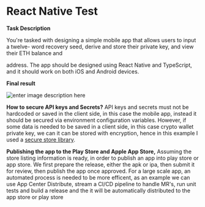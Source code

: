 
# React Native Test

**Task Description**

You're tasked with designing a simple mobile app that allows users to input a twelve-
word recovery seed, derive and store their private key, and view their ETH balance and

address. The app should be designed using React Native and TypeScript, and it should
work on both iOS and Android devices.


**Final result**

![enter image description here](https://i.ibb.co/vjM5QWt/New-Project.png)

**How to secure API keys and Secrets?**
API keys and secrets must not be hardcoded or saved in the client side, in this case the mobile app, instead it should be secured via environment configuration variables. However, if some data is needed to be saved in a client side, in this case crypto wallet private key, we can it can be stored with encryption, hence in this example I used a [secure store library](https://docs.expo.dev/versions/latest/sdk/securestore/).

**Publishing the app to the Play Store and Apple App Store,**
Assuming the store listing information is ready, in order to publish an app into play store or app store.
We first prepare the release, either the apk or ipa, then submit it for review, then publish the app once approved.
For a large scale app, an automated process is needed to be more efficent, as an example we can use App Center Distribute, stream a CI/CD pipeline to handle MR's, run unit tests and build a release and the it will be automatically distributed to the app store or play store
